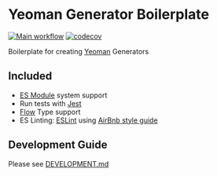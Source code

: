 # Yeoman Generator Boilerplate

[![Main workflow](https://github.com/psychobolt/yeoman-generator-boilerplate/actions/workflows/main.yml/badge.svg)](https://github.com/psychobolt/yeoman-generator-boilerplate/actions/workflows/main.yml)
[![codecov](https://codecov.io/gh/psychobolt/yeoman-generator-boilerplate/branch/master/graph/badge.svg)](https://codecov.io/gh/psychobolt/yeoman-generator-boilerplate/tree/master/src)

Boilerplate for creating [Yeoman](http://yeoman.io) Generators

## Included

- [ES Module](https://nodejs.org/api/esm.html) system support
- Run tests with [Jest](https://facebook.github.io/jest/)
- [Flow](https://flow.org/) Type support
- ES Linting: [ESLint](http://eslint.org/) using [AirBnb style guide](https://github.com/airbnb/javascript)

## Development Guide

Please see [DEVELOPMENT.md](DEVELOPMENT.md)